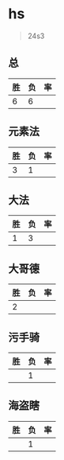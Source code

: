 # hs

> 24s3

## 总
|胜|负|率|
|-|-|-|
|6|6||

## 元素法
|胜|负|率|
|-|-|-|
|3|1||

## 大法
|胜|负|率|
|-|-|-|
|1|3||

## 大哥德
|胜|负|率|
|-|-|-|
|2|||

## 污手骑
|胜|负|率|
|-|-|-|
||1||

## 海盗瞎
|胜|负|率|
|-|-|-|
||1||
